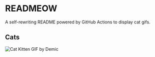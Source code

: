 # READMEOW

A self-rewriting README powered by GitHub Actions to display cat gifs.

## Cats

![Cat Kitten GIF by Demic](https://media4.giphy.com/media/3oriO0OEd9QIDdllqo/200.gif?cid=9acd02dape6ixrgs6f7jlmst3u852xujkbq08z5br6wrtwke&ep=v1_gifs_search&rid=200.gif&ct=g)
